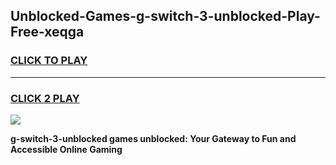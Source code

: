 
## Unblocked-Games-g-switch-3-unblocked-Play-Free-xeqga
<h3>
<a href="https://premium76.site?title=g-switch-3-unblocked&ref=21A">CLICK TO PLAY</a></h3>
<hr>

<h3>
<a href="https://premium76.site?title=g-switch-3-unblocked&ref=21A">CLICK 2 PLAY</a>
  
</h3>

<a href="https://premium76.site?title=g-switch-3-unblocked&ref=21A"><img src="https://clearcache.store/games.png"></a>


**g-switch-3-unblocked games unblocked: Your Gateway to Fun and Accessible Online Gaming**
